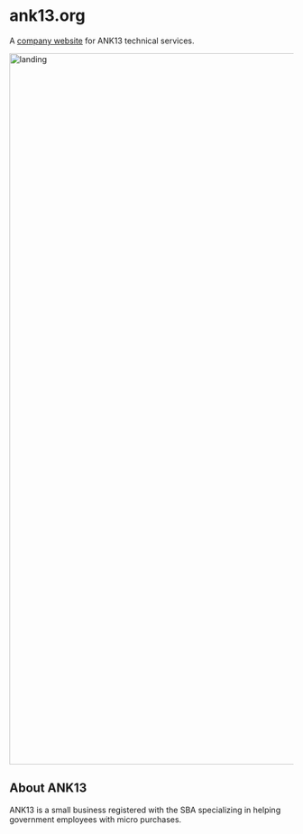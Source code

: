 # ank13.org
A <a href="http://ank13.org">company website</a> for ANK13 technical services.

<img width="1262" alt="landing" src="https://user-images.githubusercontent.com/25493127/42358330-e935057c-8090-11e8-8d61-cbeabfdf5337.png">

## About ANK13
ANK13 is a small business registered with the SBA specializing in helping government employees with micro purchases.
